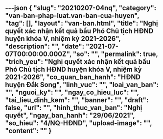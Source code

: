 ---json
{
    "slug": "20210207-04nq",
    "category": "van-ban-phap-luat.van-ban-cua-huyen",
    "tag": [],
    "layout": "van-ban.html",
    "title": "Nghị quyết xác nhận kết quả bầu Phó Chủ tịch HĐND huyện khóa V, nhiệm kỳ 2021-2026",
    "description": "",
    "date": "2021-07-07T00:00:00.000Z",
    "so": "",
    "permalink": true,
    "trich_yeu": "Nghị quyết xác nhận kết quả bầu Phó Chủ tịch HĐND huyện khóa V, nhiệm kỳ 2021-2026",
    "co_quan_ban_hanh": "HĐND huyện Đắk Song",
    "linh_vuc": "",
    "loai_van_ban": "",
    "nguoi_ky": "",
    "ngay_co_hieu_luc": "",
    "tai_lieu_dinh_kem": "",
    "banner": "",
    "draft": false,
    "url": "",
    "hinh_thuc_van_ban": "Nghị quyết",
    "ngay_ban_hanh": "29/06/2021",
    "so_hieu": "4/NQ-HĐND",
    "upload-image": "",
    "__content__": ""
}
---
